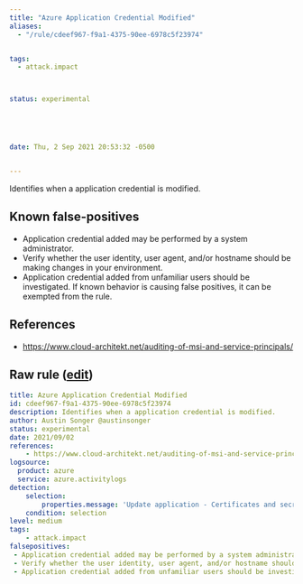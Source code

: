 ```yaml
---
title: "Azure Application Credential Modified"
aliases:
  - "/rule/cdeef967-f9a1-4375-90ee-6978c5f23974"


tags:
  - attack.impact



status: experimental





date: Thu, 2 Sep 2021 20:53:32 -0500


---
```


Identifies when a application credential is modified.

<!--more-->


## Known false-positives

* Application credential added may be performed by a system administrator.
* Verify whether the user identity, user agent, and/or hostname should be making changes in your environment.
* Application credential added from unfamiliar users should be investigated. If known behavior is causing false positives, it can be exempted from the rule.



## References

* https://www.cloud-architekt.net/auditing-of-msi-and-service-principals/


## Raw rule ([edit](https://github.com/SigmaHQ/sigma/edit/master/rules/cloud/azure/azure_app_credential_modification.yml))
```yaml
title: Azure Application Credential Modified
id: cdeef967-f9a1-4375-90ee-6978c5f23974
description: Identifies when a application credential is modified.
author: Austin Songer @austinsonger
status: experimental
date: 2021/09/02
references:
    - https://www.cloud-architekt.net/auditing-of-msi-and-service-principals/
logsource:
  product: azure
  service: azure.activitylogs
detection:
    selection:
        properties.message: 'Update application - Certificates and secrets management'
    condition: selection
level: medium
tags:
    - attack.impact
falsepositives:
 - Application credential added may be performed by a system administrator. 
 - Verify whether the user identity, user agent, and/or hostname should be making changes in your environment. 
 - Application credential added from unfamiliar users should be investigated. If known behavior is causing false positives, it can be exempted from the rule.

```
